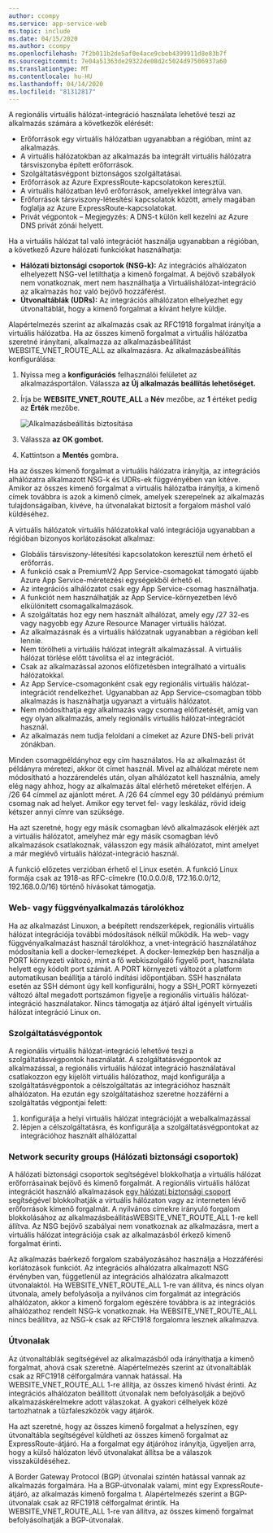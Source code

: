 ```yaml
---
author: ccompy
ms.service: app-service-web
ms.topic: include
ms.date: 04/15/2020
ms.author: ccompy
ms.openlocfilehash: 7f2b011b2de5af0e4ace9cbeb4399911d8e83b7f
ms.sourcegitcommit: 7e04a51363de29322de08d2c5024d97506937a60
ms.translationtype: MT
ms.contentlocale: hu-HU
ms.lasthandoff: 04/14/2020
ms.locfileid: "81312817"
---
```

A regionális virtuális hálózat-integráció használata lehetővé teszi az alkalmazás számára a következők elérését:

* Erőforrások egy virtuális hálózatban ugyanabban a régióban, mint az alkalmazás.
* A virtuális hálózatokban az alkalmazás ba integrált virtuális hálózatra társviszonyba épített erőforrások.
* Szolgáltatásvégpont biztonságos szolgáltatásai.
* Erőforrások az Azure ExpressRoute-kapcsolatokon keresztül.
* A virtuális hálózatban lévő erőforrások, amelyekkel integrálva van.
* Erőforrások társviszony-létesítési kapcsolatok között, amely magában foglalja az Azure ExpressRoute-kapcsolatokat.
* Privát végpontok – Megjegyzés: A DNS-t külön kell kezelni az Azure DNS privát zónái helyett.

Ha a virtuális hálózat tal való integrációt használja ugyanabban a régióban, a következő Azure hálózati funkciókat használhatja:

* **Hálózati biztonsági csoportok (NSG-k):** Az integrációs alhálózaton elhelyezett NSG-vel letilthatja a kimenő forgalmat. A bejövő szabályok nem vonatkoznak, mert nem használhatja a Virtuálishálózat-integráció az alkalmazás hoz való bejövő hozzáférést.
* **Útvonaltáblák (UDRs):** Az integrációs alhálózaton elhelyezhet egy útvonaltáblát, hogy a kimenő forgalmat a kívánt helyre küldje.

Alapértelmezés szerint az alkalmazás csak az RFC1918 forgalmat irányítja a virtuális hálózatba. Ha az összes kimenő forgalmat a virtuális hálózatba szeretné irányítani, alkalmazza az alkalmazásbeállítást WEBSITE_VNET_ROUTE_ALL az alkalmazásra. Az alkalmazásbeállítás konfigurálása:

1. Nyissa meg a **konfigurációs** felhasználói felületet az alkalmazásportálon. Válassza **az Új alkalmazás beállítás lehetőséget.**
1. Írja be **WEBSITE_VNET_ROUTE_ALL** a **Név** mezőbe, az **1** értéket pedig az **Érték** mezőbe.

   ![Alkalmazásbeállítás biztosítása][4]

1. Válassza **az OK gombot.**
1. Kattintson a **Mentés** gombra.

Ha az összes kimenő forgalmat a virtuális hálózatra irányítja, az integrációs alhálózatra alkalmazott NSG-k és UDRs-ek függvényében van kitéve. Amikor az összes kimenő forgalmat a virtuális hálózatba irányítja, a kimenő címek továbbra is azok a kimenő címek, amelyek szerepelnek az alkalmazás tulajdonságaiban, kivéve, ha útvonalakat biztosít a forgalom máshol való küldéséhez.

A virtuális hálózatok virtuális hálózatokkal való integrációja ugyanabban a régióban bizonyos korlátozásokat alkalmaz:

* Globális társviszony-létesítési kapcsolatokon keresztül nem érhető el erőforrás.
* A funkció csak a PremiumV2 App Service-csomagokat támogató újabb Azure App Service-méretezési egységekből érhető el.
* Az integrációs alhálózatot csak egy App Service-csomag használhatja.
* A funkciót nem használhatják az App Service-környezetben lévő elkülönített csomagalkalmazások.
* A szolgáltatás hoz egy nem használt alhálózat, amely egy /27 32-es vagy nagyobb egy Azure Resource Manager virtuális hálózat.
* Az alkalmazásnak és a virtuális hálózatnak ugyanabban a régióban kell lennie.
* Nem törölheti a virtuális hálózat integrált alkalmazással. A virtuális hálózat törlése előtt távolítsa el az integrációt.
* Csak az alkalmazással azonos előfizetésben integrálható a virtuális hálózatokkal.
* Az App Service-csomagonként csak egy regionális virtuális hálózat-integrációt rendelkezhet. Ugyanabban az App Service-csomagban több alkalmazás is használhatja ugyanazt a virtuális hálózatot.
* Nem módosíthatja egy alkalmazás vagy csomag előfizetését, amíg van egy olyan alkalmazás, amely regionális virtuális hálózat-integrációt használ.
* Az alkalmazás nem tudja feloldani a címeket az Azure DNS-beli privát zónákban.

Minden csomagpéldányhoz egy cím használatos. Ha az alkalmazást öt példányra méretezi, akkor öt címet használ. Mivel az alhálózat mérete nem módosítható a hozzárendelés után, olyan alhálózatot kell használnia, amely elég nagy ahhoz, hogy az alkalmazás által elérhető méreteket elférjen. A /26 64 címmel az ajánlott méret. A /26 64 címmel egy 30 példányú prémium csomag nak ad helyet. Amikor egy tervet fel- vagy leskáláz, rövid ideig kétszer annyi címre van szüksége.

Ha azt szeretné, hogy egy másik csomagban lévő alkalmazások elérjék azt a virtuális hálózatot, amelyhez már egy másik csomagban lévő alkalmazások csatlakoznak, válasszon egy másik alhálózatot, mint amelyet a már meglévő virtuális hálózat-integráció használ.

A funkció előzetes verzióban érhető el Linux esetén. A funkció Linux formája csak az 1918-as RFC-címekre (10.0.0.0/8, 172.16.0.0/12, 192.168.0.0/16) történő hívásokat támogatja.

### <a name="web-or-function-app-for-containers"></a>Web- vagy függvényalkalmazás tárolókhoz

Ha az alkalmazást Linuxon, a beépített rendszerképek, regionális virtuális hálózat integrációja további módosítások nélkül működik. Ha web- vagy függvényalkalmazást használ tárolókhoz, a vnet-integráció használatához módosítania kell a docker-lemezképet. A docker-lemezkép ben használja a PORT környezeti változó, mint a fő webkiszolgáló figyelő port, használata helyett egy kódolt port számát. A PORT környezeti változót a platform automatikusan beállítja a tároló indítási időpontjában. SSH használata esetén az SSH démont úgy kell konfigurálni, hogy a SSH_PORT környezeti változó által megadott portszámon figyelje a regionális virtuális hálózat-integráció használatakor. Nincs támogatja az átjáró által igényelt virtuális hálózat integráció Linux on.

### <a name="service-endpoints"></a>Szolgáltatásvégpontok

A regionális virtuális hálózat-integráció lehetővé teszi a szolgáltatásvégpontok használatát. A szolgáltatásvégpontok az alkalmazással, a regionális virtuális hálózat integráció használatával csatlakozzon egy kijelölt virtuális hálózathoz, majd konfigurálja a szolgáltatásvégpontok a célszolgáltatás az integrációhoz használt alhálózaton. Ha ezután egy szolgáltatáshoz szeretne hozzáférni a szolgáltatás végpontjai felett:

1. konfigurálja a helyi virtuális hálózat integrációját a webalkalmazással
1. lépjen a célszolgáltatásra, és konfigurálja a szolgáltatásvégpontokat az integrációhoz használt alhálózattal

### <a name="network-security-groups"></a>Network security groups (Hálózati biztonsági csoportok)

A hálózati biztonsági csoportok segítségével blokkolhatja a virtuális hálózat erőforrásainak bejövő és kimenő forgalmát. A regionális virtuális hálózat integrációt használó alkalmazások [egy hálózati biztonsági csoport][VNETnsg] segítségével blokkolhatják a virtuális hálózaton vagy az interneten lévő erőforrások kimenő forgalmát. A nyilvános címekre irányuló forgalom blokkolásához az alkalmazásbeállításWEBSITE_VNET_ROUTE_ALL 1-re kell állítva. Az NSG bejövő szabályai nem vonatkoznak az alkalmazásra, mert a virtuális hálózat integrációja csak az alkalmazásból érkező kimenő forgalmat érinti.

Az alkalmazás baérkező forgalom szabályozásához használja a Hozzáférési korlátozások funkciót. Az integrációs alhálózatra alkalmazott NSG érvényben van, függetlenül az integrációs alhálózatra alkalmazott útvonalaktól. Ha WEBSITE_VNET_ROUTE_ALL 1-re van állítva, és nincs olyan útvonala, amely befolyásolja a nyilvános cím forgalmát az integrációs alhálózaton, akkor a kimenő forgalom egészére továbbra is az integrációs alhálózathoz rendelt NSG-k vonatkoznak. Ha WEBSITE_VNET_ROUTE_ALL nincs beállítva, az NSG-k csak az RFC1918 forgalomra lesznek alkalmazva.

### <a name="routes"></a>Útvonalak

Az útvonaltáblák segítségével az alkalmazásból oda irányíthatja a kimenő forgalmat, ahová csak szeretné. Alapértelmezés szerint az útvonaltáblák csak az RFC1918 célforgalmára vannak hatással. Ha WEBSITE_VNET_ROUTE_ALL 1-re állítja, az összes kimenő hívást érinti. Az integrációs alhálózaton beállított útvonalak nem befolyásolják a bejövő alkalmazáskérelmekre adott válaszokat. A gyakori célhelyek közé tartozhatnak a tűzfaleszközök vagy átjárók.

Ha azt szeretné, hogy az összes kimenő forgalmat a helyszínen, egy útvonaltábla segítségével küldheti az összes kimenő forgalmat az ExpressRoute-átjáró. Ha a forgalmat egy átjáróhoz irányítja, ügyeljen arra, hogy a külső hálózaton lévő útvonalakat állítsa be a válaszok visszaküldéséhez.

A Border Gateway Protocol (BGP) útvonalai szintén hatással vannak az alkalmazás forgalmára. Ha a BGP-útvonalak valami, mint egy ExpressRoute-átjáró, az alkalmazás kimenő forgalma t. Alapértelmezés szerint a BGP-útvonalak csak az RFC1918 célforgalmat érintik. Ha WEBSITE_VNET_ROUTE_ALL 1-re van állítva, az összes kimenő forgalmat befolyásolhatják a BGP-útvonalak.


<!--Image references-->
[4]: ../includes/media/web-sites-integrate-with-vnet/vnetint-appsetting.png

<!--Links-->
[VNETnsg]: https://docs.microsoft.com/azure/virtual-network/security-overview/
